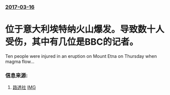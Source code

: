 ### [2017-03-16](/news/2017/03/16/index.md)

##### 
# 位于意大利埃特纳火山爆发。导致数十人受伤，其中有几位是BBC的记者。 

Ten people were injured in an eruption on Mount Etna on Thursday when magma flow...


### 信息来源:

1. [路透社](http://www.reuters.com/article/us-italy-etna-idUSKBN16N270) [IMG](https://s2.reutersmedia.net/resources/r/?m=02&d=20170316&t=2&i=1176834277&w=1200&r=LYNXMPED2F1CI)
